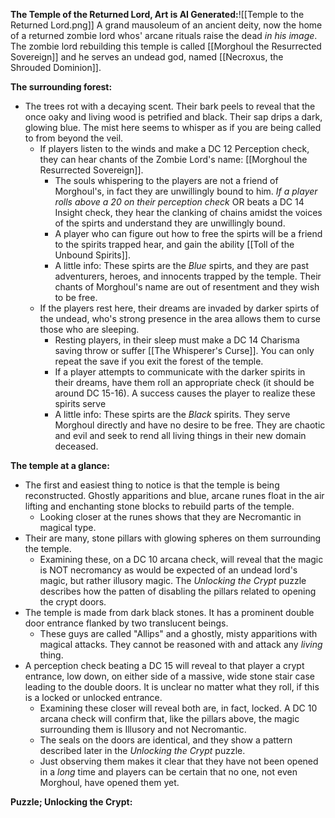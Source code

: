 **The Temple of the Returned Lord, Art is AI Generated:**![[Temple to the Returned Lord.png]]
A grand mausoleum of an ancient deity, now the home of a returned zombie lord whos' arcane rituals raise the dead *in his image*. The zombie lord rebuilding this temple is called [[Morghoul the Resurrected Sovereign]] and he serves an undead god, named [[Necroxus, the Shrouded Dominion]].

**The surrounding forest:**
-  The trees rot with a decaying scent. Their bark peels to reveal that the once oaky and living wood is petrified and black. Their sap drips a dark, glowing blue. The mist here seems to whisper as if you are being called to from beyond the veil.
	-  If players listen to the winds and make a DC 12 Perception check, they can hear chants of the Zombie Lord's name: [[Morghoul the Resurrected Sovereign]].
		-  The souls whispering to the players are not a friend of Morghoul's, in fact they are unwillingly bound to him. *If a player rolls above a 20 on their perception check* OR beats a DC 14 Insight check, they hear the clanking of chains amidst the voices of the spirts and understand they are unwillingly bound. 
		-  A player who can figure out how to free the spirts will be a friend to the spirits trapped hear, and gain the ability [[Toll of the Unbound Spirits]].
		-  A little info: These spirts are the *Blue* spirts, and they are past adventurers, heroes, and innocents trapped by the temple. Their chants of Morghoul's name are out of resentment and they wish to be free.
	-  If the players rest here, their dreams are invaded by darker spirts of the undead, who's strong presence in the area allows them to curse those who are sleeping.
		-  Resting players, in their sleep must make a DC 14 Charisma saving throw or suffer [[The Whisperer's Curse]]. You can only repeat the save if you exit the forest of the temple. 
		-  If a player attempts to communicate with the darker spirits in their dreams, have them roll an appropriate check (it should be around DC 15-16). A success causes the player to realize these spirits serve 
		-  A little info: These spirts are the *Black* spirits. They serve Morghoul directly and have no desire to be free. They are chaotic and evil and seek to rend all living things in their new domain deceased. 

**The temple at a glance:**
-  The first and easiest thing to notice is that the temple is being reconstructed. Ghostly apparitions and blue, arcane runes float in the air lifting and enchanting stone blocks to rebuild parts of the temple. 
	-  Looking closer at the runes shows that they are Necromantic in magical type. 
-  Their are many, stone pillars with glowing spheres on them surrounding the temple. 
	-  Examining these, on a DC 10 arcana check, will reveal that the magic is NOT necromancy as would be expected of an undead lord's magic, but rather illusory magic. The *Unlocking the Crypt* puzzle describes how the patten of disabling the pillars related to opening the crypt doors. 
-  The temple is made from dark black stones. It has a prominent double door entrance flanked by two translucent beings. 
	-  These guys are called "Allips" and a ghostly, misty apparitions with magical attacks. They cannot be reasoned with and attack any *living* thing. 
-  A perception check beating a DC 15 will reveal to that player a crypt entrance, low down, on either side of a massive, wide stone stair case leading to the double doors. It is unclear no matter what they roll, if this is a locked or unlocked entrance. 
	-  Examining these closer will reveal both are, in fact, locked. A DC 10 arcana check will confirm that, like the pillars above, the magic surrounding them is Illusory and not Necromantic. 
	-  The seals on the doors are identical, and they show a pattern described later in the *Unlocking the Crypt* puzzle.
	-  Just observing them makes it clear that they have not been opened in a *long* time and players can be certain that no one, not even Morghoul, have opened them yet. 

**Puzzle; Unlocking the Crypt:**
